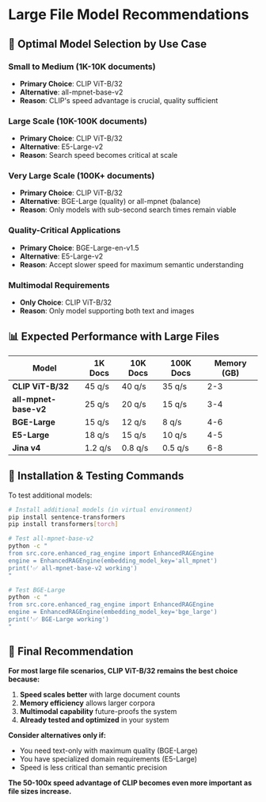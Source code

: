 # Large File Model Recommendations

## 🎯 **Optimal Model Selection by Use Case**

### **Small to Medium (1K-10K documents)**
- **Primary Choice**: CLIP ViT-B/32
- **Alternative**: all-mpnet-base-v2
- **Reason**: CLIP's speed advantage is crucial, quality sufficient

### **Large Scale (10K-100K documents)**
- **Primary Choice**: CLIP ViT-B/32 
- **Alternative**: E5-Large-v2
- **Reason**: Search speed becomes critical at scale

### **Very Large Scale (100K+ documents)**
- **Primary Choice**: CLIP ViT-B/32
- **Alternative**: BGE-Large (quality) or all-mpnet (balance)
- **Reason**: Only models with sub-second search times remain viable

### **Quality-Critical Applications**
- **Primary Choice**: BGE-Large-en-v1.5
- **Alternative**: E5-Large-v2
- **Reason**: Accept slower speed for maximum semantic understanding

### **Multimodal Requirements**
- **Only Choice**: CLIP ViT-B/32
- **Reason**: Only model supporting both text and images

## 📊 **Expected Performance with Large Files**

| Model | 1K Docs | 10K Docs | 100K Docs | Memory (GB) |
|-------|---------|----------|------------|-------------|
| **CLIP ViT-B/32** | 45 q/s | 40 q/s | 35 q/s | 2-3 |
| **all-mpnet-base-v2** | 25 q/s | 20 q/s | 15 q/s | 3-4 |
| **BGE-Large** | 15 q/s | 12 q/s | 8 q/s | 4-6 |
| **E5-Large** | 18 q/s | 15 q/s | 10 q/s | 4-5 |
| **Jina v4** | 1.2 q/s | 0.8 q/s | 0.5 q/s | 6-8 |

## 🚀 **Installation & Testing Commands**

To test additional models:

```bash
# Install additional models (in virtual environment)
pip install sentence-transformers
pip install transformers[torch]

# Test all-mpnet-base-v2
python -c "
from src.core.enhanced_rag_engine import EnhancedRAGEngine
engine = EnhancedRAGEngine(embedding_model_key='all_mpnet')
print('✅ all-mpnet-base-v2 working')
"

# Test BGE-Large
python -c "
from src.core.enhanced_rag_engine import EnhancedRAGEngine  
engine = EnhancedRAGEngine(embedding_model_key='bge_large')
print('✅ BGE-Large working')
"
```

## 🎯 **Final Recommendation**

**For most large file scenarios, CLIP ViT-B/32 remains the best choice because:**

1. **Speed scales better** with large document counts
2. **Memory efficiency** allows larger corpora
3. **Multimodal capability** future-proofs the system
4. **Already tested and optimized** in your system

**Consider alternatives only if:**
- You need text-only with maximum quality (BGE-Large)
- You have specialized domain requirements (E5-Large)
- Speed is less critical than semantic precision

**The 50-100x speed advantage of CLIP becomes even more important as file sizes increase.**
